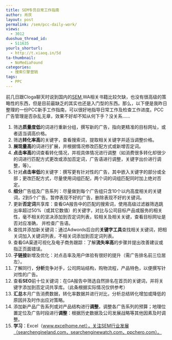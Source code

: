 ```yaml
---
title: SEM专员日常工作指南
author: 肖庆
layout: post
permalink: /sem/pcc-daily-work/
views:
  - 3012
duoshuo_thread_id:
  - 511635
yourls_shorturl:
  - http://t.xiaoq.in/5d
ta-thumbnail:
  - NoMediaFound
categories:
  - 搜索引擎营销
tags:
  - PPC
---
```

前几日跟Cloga聊天时说到国内的<span class='wp_keywordlink'><a href="http://blog.xiaoq.in/sem/" title="SEM搜索引擎营销" target="_blank">SEM</a></span>,WA相关书籍比较欠缺，也没有很高级的策略性的东西，但是目前最缺乏的其实也还是入门型的东西。那么，以下便是我昨日整理的一份PCC新手工作指南，可以很好地指导日常工作及检查工作进度。PCC广告管理是否杂乱无章，效果不好却不知从何下手？没关系&#8230;&#8230;

1.  筛选**质量度低**的词进行重新分组，撰写新的广告，指向更精准的目标网址，或者适当调高价格。
2.  筛选**转化率高**的关键字，查看搜索词，提取相关关键字并适当调整价格。
3.  **展现量高**的词进行扩展，并根据情况修改匹配方式或新增否定词。
4.  **点击率高**的词查看转化情况，并视具体情况进行调整（如消费很多转化却很少的词进行匹配方式更改或添加否定词，广告语进行调整，关键字出价进行调整，等）。
5.  针对**点击率低**的关键字：撰写更有针对性的广告，其中嵌入关键字的部分或全部；更改匹配方式，尽量使用词组匹配，两个词的词组匹配同时加上绝对否定。
6.  **细分**广告组及广告系列：尽量做到每个广告组只含10个以内高度相关的关键词，2到5个广告。暂停表现不好的广告，删除表现不好的关键词。
7.  更新**否定词**共享库：查看GA报告中的匹配的搜索词，使用高级过滤器筛选跳出率超过50%（或其它数值）的关键字，对比与公司目标产品或服务的相关性，毫不相关的坚决添加到否定词列表，较相关及相关关键，查看目标网址是否对应准确， 并检查广告语。
8.  查找并添加新关键词：通过Adwords后台的**关键字工具**查找相关关键词，把相关词加入关键词列表，不相关词添加到否定词列表。
9.  查看GA渠道可视化及电子商务跟踪：了解**流失率高**的步骤并提出改善建议或指正页面错误。
10. **子链接**新增及优化：对点击率及用户体验有很好的提升（需广告排名前三位居左）。
11. 了解同行，**分析**竞争对手，公司网站结构，购物流程，产品特色，以便撰写针对性的广告。
12. 查看**SEO**前十位关键词：在GA报告中筛选自然排名在首页的关键词，并将关键字添加到否定词共享库。（此条根据实际情况仅供参考）
13. **汇总**本月广告消费数据，转化率数据并进行对比，分析总结转化增加或降低的原因并及时作出应对策略。
14. 添加新产品广告系列或对产品结构进行**调整**，调整各广告系列的预算；地理位置定位及广告时段进行**调整**：根据历史数据及公司发展战略等其他因素及时调整。
15. **学习**：Excel（www.excelhome.net），关注SEM行业发展（searchengineland.com，searchenginewatch.com，ppchero.com）。